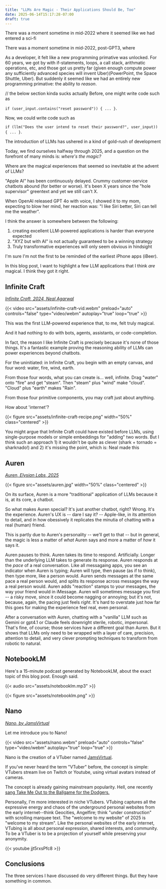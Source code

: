 ```yaml
---
title: "LLMs Are Magic - Their Applications Should Be, Too"
date: 2025-06-14T15:17:28-07:00
draft: true
---
```


There was a moment sometime in mid-2022 where it seemed like we had entered a sci-fi

There was a moment sometime in mid-2022, post-GPT3, where 

As a developer, it felt like a new programming primative was unlocked. For 60 years, we got by with if-statements, loops, a call stack, arithmatic operations, etc, and those got us pretty far (given enough compute power any sufficiently advanced species will invent Uber)(PowerPoint, the Space Shuttle, Uber). But suddenly it seemed like we had an entirely new programming primative: the ability to *reason*. 

// the below section kinda sucks actually
Before, one might write code such as

`if (user_input.contains("reset password")) { ... }`.

Now, we could write code such as

`if (llm("Does the user intend to reset their password?", user_input)) { ... }`.

The introduction of LLMs has ushered in a kind of gold-rush of development 

Today, we find ourselves halfway through 2025, and a question on the forefront of many minds is: *where's the magic?*

Where are the magical experiences that seemed so inevitable at the advent of LLMs?

"Apple AI" has been continuously delayed. Crummy customer-service chatbots abound (for better or worse). It's been X years since the "hole supervisor" greentext and yet we still can't X.

When OpenAI released GPT 4o with voice, I showed it to my mom, expecting to blow her mind, her reaction was: "I like Siri better, Siri can tell me the weather".

I think the answer is somewhere between the following:

1. creating excellent LLM-powered applications is harder than everyone expected
1. "XYZ but with AI" is not actually guaranteed to be a winning strategy
1. Truly transformative experiences will only seem obvious in hindsight

I'm sure I'm not the first to be reminded of the earliest iPhone apps (iBeer).

In this blog post, I want to highlight a few LLM applications that I think *are* magical. I think they got it right.


## Infinite Craft

*[Infinite Craft, 2024, Neal Agarwal](https://neal.fun/infinite-craft/)*

{{< video src="assets/infinite-craft-vid.webm" preload="auto" controls="false" type="video/webm" autoplay="true" loop="true" >}}

This was the first LLM-powered experience that, to me, felt truly magical.

And it had nothing to do with bots, agents, assistants, or code-completion.

In fact, the reason I like Infinite Craft is precisely because it's none of those things. It's a fantastic example proving the reasoning ability of LLMs can power experiences beyond chatbots.

For the uninitiated: in Infinite Craft, you begin with an empty canvas, and four word: water, fire, wind, earth.

From those four words, what you can create is... well, infinite. Drag "water" onto "fire" and get "steam". Then "steam" plus "wind" make "cloud". "Cloud" plus "earth" makes "Rain".

From those four primitive components, you may craft just about anything.

How about 'internet'?

{{< figure src="assets/infinite-craft-recipe.png" width="50%" class="centered" >}}

You might argue that Infinite Craft could have existed before LLMs, using single-purpose models or simple embeddings for "adding" two words. But I think such an approach 1) it wouldn't be quite as clever (shark + tornado = sharknado!) and 2) it's missing the point, which is: Neal made this 

## Auren

*[Auren, Elysian Labs, 2025](https://auren.app/)*

{{< figure src="assets/auren.jpg" width="50%" class="centered" >}}

On its surface, Auren is a more "traditional" application of LLMs because it is, at its core, a chatbot.

So what makes Auren special? It's just another chatbot, right? Wrong. It's the experience. Auren's UX is -- dare I say it? -- Apple-like, in its attention to detail, and in how obessively it replicates the minutia of chatting with a real (human) friend.

This is partly due to Auren's personality -- we'll get to that -- but in general, the magic is less a matter of *what* Auren says and more a matter of *how* it says it.

Auren pauses to think. Auren takes its time to respond. Artificially. Longer than the underlying LLM takes to generate its response. Auren responds at the *pace* of a real conversation. Like all messagaing apps, you see an indicator when Auren is typing; Auren will type, then pause (as if to think), then type more, like a person would. Auren sends messages at the same pace a real person would, and splits its response across messages the way a real person would. Auren adds "reaction" stamps to your messages, the way your friend would in iMessage. Auren will sometimes message you first -- a risky move, since it could become nagging or annoying; but it's not, because, again, the pacing just feels *right*. It's hard to overstate just how far this goes for making the experience feel real, even personal.

After a conversation with Auren, chatting with a "vanilla" LLM such as Gemini or gpt4.1 or Claude feels downright sterile, robotic, impersonal. That's fine, of course; those services have a different goal than Auren. But it shows that LLMs only need to be wrapped with a layer of care, precision, attention to detail, and very clever prompting techniques to transform from robotic to natural.

## NotebookLM

Here's a 15-minute podcast generated by NotebookLM, about the exact topic of this blog post. Enough said.

{{< audio src="assets/notebooklm.mp3" >}}

{{< figure src="assets/notebooklm.png" >}}

## Nano

*[Nano, by JamsVirtual](https://www.twitch.tv/jamsvirtual)*

Let me introduce you to Nano!

{{< video src="assets/nano.webm" preload="auto" controls="false" type="video/webm" autoplay="true" loop="true" >}}

Nano is the creation of a VTuber named [JamsVirtual](https://www.twitch.tv/jamsvirtual).

If you've never heard the term "VTuber" before, the concept is simple: VTubers stream live on Twitch or Youtube, using virtual avatars instead of cameras.

The concept is already gaining mainstream popularity. Hell, one recently [sang Take Me Out to the Ballgame for the Dodgers.](https://www.youtube.com/watch?v=KnHUeaOff0s)

Personally, I'm more interested in niche VTubers. VTubing captures all the expressive energy and chaos of the underground personal websites from the early internet--think Geocities, Angelfire; think "under construction" with scrolling marquee text. The "welcome to my website" of 2025 is "welcome to my stream". Like the personal websites of the early internet, VTubing is all about personal expression, shared interests, and community. To be a VTuber is to be a projection of yourself while preserving your anonymity.

{{< youtube jjt5rxsPfc8 >}}

## Conclusions

The three services I have discussed do very different things. But they have something in common.